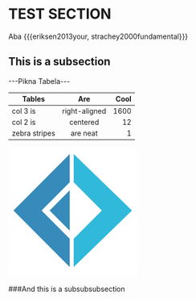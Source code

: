 TEST SECTION
============

Aba {{{eriksen2013your, strachey2000fundamental}}}

This is a subsection
--------------------

---Pikna Tabela---

| Tables        | Are           | Cool  |
| ------------- |:-------------:| -----:|
| col 3 is      | right-aligned |  1600 |
| col 2 is      | centered      |    12 |
| zebra stripes | are neat      |     1 |

![FSharp Logo](fsharp256.png)

###And this is a subsubsubsection